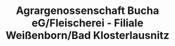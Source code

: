 ---
title: "Agrargenossenschaft Bucha eG/Fleischerei - Filiale Weißenborn/Bad Klosterlausnitz"
url: /weissenborn/agrargenossenschaft-bucha-eg-fleischerei-filiale-weissenborn-bad-klosterlausnitz/
shop: Metzgerei
---